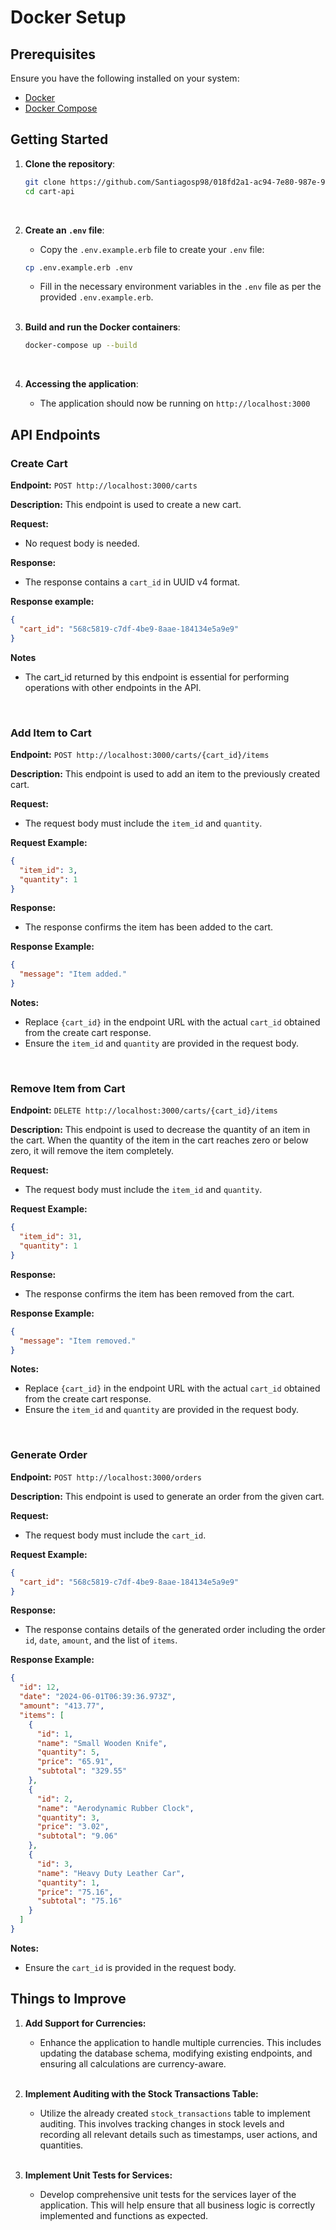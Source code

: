 # Docker Setup

## Prerequisites

Ensure you have the following installed on your system:
- [Docker](https://docs.docker.com/get-docker/)
- [Docker Compose](https://docs.docker.com/compose/install/)

## Getting Started

1. **Clone the repository**:
    ```bash
    git clone https://github.com/Santiagosp98/018fd2a1-ac94-7e80-987e-98c4f73207ef.git cart-api
    cd cart-api
    ```
   <br>

2. **Create an `.env` file**:
   - Copy the `.env.example.erb` file to create your `.env` file:
    ```bash
    cp .env.example.erb .env
    ```
   - Fill in the necessary environment variables in the `.env` file as per the provided `.env.example.erb`.
   <br><br>

3. **Build and run the Docker containers**:
    ```bash
    docker-compose up --build
    ```
   <br>

4. **Accessing the application**:
   - The application should now be running on `http://localhost:3000`

## API Endpoints

### Create Cart

**Endpoint:** `POST http://localhost:3000/carts`

**Description:** This endpoint is used to create a new cart.

**Request:**
- No request body is needed.

**Response:**
- The response contains a `cart_id` in UUID v4 format.

**Response example:**
```json
{
  "cart_id": "568c5819-c7df-4be9-8aae-184134e5a9e9"
}
```
**Notes**
- The cart_id returned by this endpoint is essential for performing operations with other endpoints in the API.

<br>

### Add Item to Cart

**Endpoint:** `POST http://localhost:3000/carts/{cart_id}/items`

**Description:** This endpoint is used to add an item to the previously created cart.

**Request:**
- The request body must include the `item_id` and `quantity`.

**Request Example:**
```json
{
  "item_id": 3,
  "quantity": 1
}
```

**Response:**
- The response confirms the item has been added to the cart.

**Response Example:**
```json
{
  "message": "Item added."
}
```

**Notes:**
- Replace `{cart_id}` in the endpoint URL with the actual `cart_id` obtained from the create cart response.
- Ensure the `item_id` and `quantity` are provided in the request body.
<br>

### Remove Item from Cart

**Endpoint:** `DELETE http://localhost:3000/carts/{cart_id}/items`

**Description:** This endpoint is used to decrease the quantity of an item in the cart. When the quantity of the item in the cart reaches zero or below zero, it will remove the item completely.

**Request:**
- The request body must include the `item_id` and `quantity`.

**Request Example:**
```json
{
  "item_id": 31,
  "quantity": 1
}
```

**Response:**
- The response confirms the item has been removed from the cart.

**Response Example:**
```json
{
  "message": "Item removed."
}
```

**Notes:**
- Replace `{cart_id}` in the endpoint URL with the actual `cart_id` obtained from the create cart response.
- Ensure the `item_id` and `quantity` are provided in the request body.




<br>

### Generate Order

**Endpoint:** `POST http://localhost:3000/orders`

**Description:** This endpoint is used to generate an order from the given cart.

**Request:**
- The request body must include the `cart_id`.

**Request Example:**
```json
{
  "cart_id": "568c5819-c7df-4be9-8aae-184134e5a9e9"
}
```

**Response:**
- The response contains details of the generated order including the order `id`, `date`, `amount`, and the list of `items`.

**Response Example:**
```json
{
  "id": 12,
  "date": "2024-06-01T06:39:36.973Z",
  "amount": "413.77",
  "items": [
    {
      "id": 1,
      "name": "Small Wooden Knife",
      "quantity": 5,
      "price": "65.91",
      "subtotal": "329.55"
    },
    {
      "id": 2,
      "name": "Aerodynamic Rubber Clock",
      "quantity": 3,
      "price": "3.02",
      "subtotal": "9.06"
    },
    {
      "id": 3,
      "name": "Heavy Duty Leather Car",
      "quantity": 1,
      "price": "75.16",
      "subtotal": "75.16"
    }
  ]
}
```

**Notes:**
- Ensure the `cart_id` is provided in the request body.


## Things to Improve

1. **Add Support for Currencies:**
   - Enhance the application to handle multiple currencies. This includes updating the database schema, modifying existing endpoints, and ensuring all calculations are currency-aware.
   <br><br>
2. **Implement Auditing with the Stock Transactions Table:**
   - Utilize the already created `stock_transactions` table to implement auditing. This involves tracking changes in stock levels and recording all relevant details such as timestamps, user actions, and quantities.
   <br><br>
   
3. **Implement Unit Tests for Services:**
   - Develop comprehensive unit tests for the services layer of the application. This will help ensure that all business logic is correctly implemented and functions as expected.
